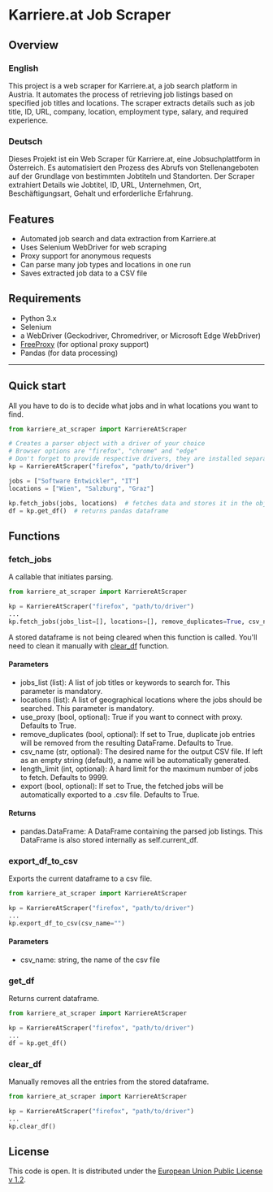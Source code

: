 # Karriere.at Job Scraper

## Overview
### English
This project is a web scraper for Karriere.at, a job search platform in Austria. It automates the process of retrieving job listings based on specified job titles and locations. The scraper extracts details such as job title, ID, URL, company, location, employment type, salary, and required experience.

### Deutsch
Dieses Projekt ist ein Web Scraper für Karriere.at, eine Jobsuchplattform in Österreich. Es automatisiert den Prozess des Abrufs von Stellenangeboten auf der Grundlage von bestimmten Jobtiteln und Standorten. Der Scraper extrahiert Details wie Jobtitel, ID, URL, Unternehmen, Ort, Beschäftigungsart, Gehalt und erforderliche Erfahrung.

## Features
- Automated job search and data extraction from Karriere.at
- Uses Selenium WebDriver for web scraping
- Proxy support for anonymous requests
- Can parse many job types and locations in one run
- Saves extracted job data to a CSV file

## Requirements
- Python 3.x
- Selenium
- a WebDriver (Geckodriver, Chromedriver, or Microsoft Edge WebDriver)
- [FreeProxy](https://github.com/jundymek/free-proxy) (for optional proxy support)
- Pandas (for data processing)

---

## Quick start
All you have to do is to decide what jobs and in what locations you want to find.

```python
from karriere_at_scraper import KarriereAtScraper

# Creates a parser object with a driver of your choice
# Browser options are "firefox", "chrome" and "edge"
# Don't forget to provide respective drivers, they are installed separately
kp = KarriereAtScraper("firefox", "path/to/driver")

jobs = ["Software Entwickler", "IT"]
locations = ["Wien", "Salzburg", "Graz"]

kp.fetch_jobs(jobs, locations)  # fetches data and stores it in the object
df = kp.get_df()  # returns pandas dataframe
```

## Functions
### fetch_jobs
A callable that initiates parsing.

```python
from karriere_at_scraper import KarriereAtScraper

kp = KarriereAtScraper("firefox", "path/to/driver")
...
kp.fetch_jobs(jobs_list=[], locations=[], remove_duplicates=True, csv_name="", length_limit=9999, export=True)
```

A stored dataframe is not being cleared when this function is called. You'll need to clean it manually with [clear_df](#clear_df) function.

#### Parameters

* jobs_list (list): A list of job titles or keywords to search for. This parameter is mandatory.
* locations (list): A list of geographical locations where the jobs should be searched. This parameter is mandatory.
* use_proxy (bool, optional): True if you want to connect with proxy. Defaults to True.
* remove_duplicates (bool, optional): If set to True, duplicate job entries will be removed from the resulting DataFrame. Defaults to True.
* csv_name (str, optional): The desired name for the output CSV file. If left as an empty string (default), a name will be automatically generated.
* length_limit (int, optional): A hard limit for the maximum number of jobs to fetch. Defaults to 9999.
* export (bool, optional): If set to True, the fetched jobs will be automatically exported to a .csv file. Defaults to True.

#### Returns
* pandas.DataFrame: A DataFrame containing the parsed job listings. This DataFrame is also stored internally as self.current_df.

### export_df_to_csv
Exports the current dataframe to a csv file.

```python
from karriere_at_scraper import KarriereAtScraper

kp = KarriereAtScraper("firefox", "path/to/driver")
...
kp.export_df_to_csv(csv_name="")
```

#### Parameters
* csv_name: string, the name of the csv file

### get_df
Returns current dataframe.

```python
from karriere_at_scraper import KarriereAtScraper

kp = KarriereAtScraper("firefox", "path/to/driver")
...
df = kp.get_df()
```

### clear_df
Manually removes all the entries from the stored dataframe.

```python
from karriere_at_scraper import KarriereAtScraper

kp = KarriereAtScraper("firefox", "path/to/driver")
...
kp.clear_df()
```
## License
This code is open. It is distributed under the [European Union Public License v 1.2](LICENSE).

